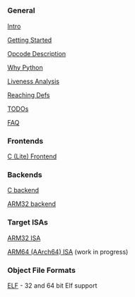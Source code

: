 ## 

### General

[Intro](../README.md)

[Getting Started](getting_started.md)

[Opcode Description](opcodes.md)

[Why Python](why_python.md)

[Liveness Analysis](liveness.md)

[Reaching Defs](use_def.md)

[TODOs](todo.md)

[FAQ](FAQ.md)

### Frontends

[C (Lite) Frontend](../FrontEndC)

### Backends

[C backend](../CodeGenC/README.md)

[ARM32 backend](../CodeGenA32/README.md)

### Target ISAs

[ARM32 ISA](../CpuA32/README.md)

[ARM64 (AArch64) ISA](../CpuA64/README.md) (work in progress)

### Object File Formats

[ELF](../Elf/README.md) - 32 and 64 bit Elf support
